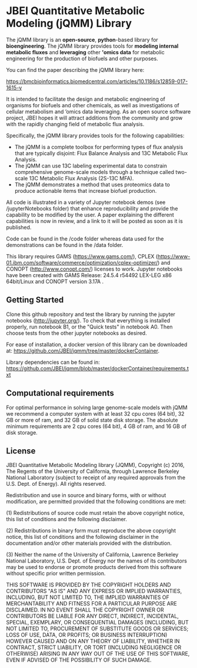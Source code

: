 # JBEI Quantitative Metabolic Modeling (jQMM) Library

The jQMM library is an **open-source**, **python**-based library for **bioengineering**. The jQMM library provides tools for **modeling internal metabolic fluxes** and **leveraging** other **'omics data** for metabolic engineering for the production of biofuels and other purposes. 

You can find the paper describing the jQMM library here:

https://bmcbioinformatics.biomedcentral.com/articles/10.1186/s12859-017-1615-y

It is intended to facilitate the design and metabolic engineering of organisms for biofuels and other chemicals, as well as investigations of cellular metabolism and ’omics data leveraging.  As an open source software project, JBEI hopes it will attract additions from the community and grow with the rapidly changing field of metabolic flux analysis.

Specifically, the jQMM library provides tools for the following capabilities:

* The jQMM is a complete toolbox for performing types of flux analysis that are typically disjoint: Flux Balance Analysis and 13C Metabolic Flux Analysis.
* The jQMM can use 13C labeling experimental data to constrain comprehensive genome-scale models through a technique called two-scale 13C Metabolic Flux Analysis (2S-13C MFA).
* The jQMM demonstrates a method that uses proteomics data to produce actionable items that increase biofuel production.

All code is illustrated in a variety of Jupyter notebook demos (see /jupyterNotebooks folder) that enhance reproducibility and provide the capability to be modified by the user. A paper explaining the different capabilities is now in review, and a link to it will be posted as soon as it is published.

Code can be found in the /code folder whereas data used for the demonstrations can be found in the /data folder.

This library requires GAMS (https://www.gams.com/), CPLEX (https://www-01.ibm.com/software/commerce/optimization/cplex-optimizer/) and CONOPT (http://www.conopt.com/) licenses to work. Jupyter notebooks have been created with GAMS Release: 24.5.4 r54492 LEX-LEG x86 64bit/Linux and CONOPT version 3.17A .

## Getting Started

Clone this github repository and test the library by running the jupyter notebooks (http://jupyter.org/). To check that everything is installed properly, run notebook B1, or the "Quick tests" in notebook A0. Then choose tests from the other jupyter notebooks as desired. 

For ease of installation, a docker version of this library can be downloaded at:
https://github.com/JBEI/jqmm/tree/master/dockerContainer. 

Library dependencies can be found in: 
https://github.com/JBEI/jqmm/blob/master/dockerContainer/requirements.txt

## Computational requirements
For optimal performance in solving large genome-scale models with jQMM we recommend a computer system with at least 32 cpu cores (64 bit), 32 GB or more of ram, and 32 GB of solid state disk storage. The absolute minimum requirements are 2 cpu cores (64 bit), 4 GB of ram, and 16 GB of disk storage.


## License

JBEI Quantitative Metabolic Modeling library (JQMM),
Copyright (c) 2016, The Regents of the University of California,
through Lawrence Berkeley National Laboratory (subject to receipt of
any required approvals from the U.S. Dept. of Energy).  All rights
reserved.

Redistribution and use in source and binary forms, with or
without modification, are permitted provided that the following
conditions are met:

(1) Redistributions of source code must retain the above
copyright notice, this list of conditions and the following
disclaimer.

(2) Redistributions in binary form must reproduce the above
copyright notice, this list of conditions and the following
disclaimer in the documentation and/or other materials provided
with the distribution.

(3) Neither the name of the University of California, Lawrence
Berkeley National Laboratory, U.S. Dept. of Energy nor the names
of its contributors may be used to endorse or promote products
derived from this software without specific prior written
permission.

THIS SOFTWARE IS PROVIDED BY THE COPYRIGHT HOLDERS AND
CONTRIBUTORS "AS IS" AND ANY EXPRESS OR IMPLIED WARRANTIES,
INCLUDING, BUT NOT LIMITED TO, THE IMPLIED WARRANTIES OF
MERCHANTABILITY AND FITNESS FOR A PARTICULAR PURPOSE ARE
DISCLAIMED. IN NO EVENT SHALL THE COPYRIGHT OWNER OR CONTRIBUTORS
BE LIABLE FOR ANY DIRECT, INDIRECT, INCIDENTAL, SPECIAL,
EXEMPLARY, OR CONSEQUENTIAL DAMAGES (INCLUDING, BUT NOT LIMITED
TO, PROCUREMENT OF SUBSTITUTE GOODS OR SERVICES; LOSS OF USE,
DATA, OR PROFITS; OR BUSINESS INTERRUPTION) HOWEVER CAUSED AND ON
ANY THEORY OF LIABILITY, WHETHER IN CONTRACT, STRICT LIABILITY,
OR TORT (INCLUDING NEGLIGENCE OR OTHERWISE) ARISING IN ANY WAY
OUT OF THE USE OF THIS SOFTWARE, EVEN IF ADVISED OF THE
POSSIBILITY OF SUCH DAMAGE.
